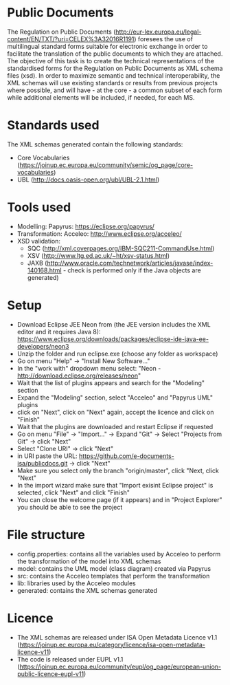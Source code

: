 # Public Documents
The Regulation on Public Documents (http://eur-lex.europa.eu/legal-content/EN/TXT/?uri=CELEX%3A32016R1191) foresees the use of multilingual standard forms suitable for electronic exchange in order to facilitate the translation of the public documents to which they are attached.
The objective of this task is to create the technical representations of the standardised forms for the Regulation on Public Documents as XML schema files (xsd).
In order to maximize semantic and technical interoperability, the XML schemas will use existing standards or results from previous projects where possible, and will have - at the core - a common subset of each form while additional elements will be included, if needed, for each MS.
# Standards used
The XML schemas generated contain the following standards: 
* Core Vocabularies (https://joinup.ec.europa.eu/community/semic/og_page/core-vocabularies)
* UBL (http://docs.oasis-open.org/ubl/UBL-2.1.html) 

# Tools used
* Modelling: Papyrus: https://eclipse.org/papyrus/ 
* Transformation: Acceleo: http://www.eclipse.org/acceleo/
* XSD validation: 
	* SQC (http://xml.coverpages.org/IBM-SQC211-CommandUse.html)
	* XSV (http://www.ltg.ed.ac.uk/~ht/xsv-status.html)
	* JAXB (http://www.oracle.com/technetwork/articles/javase/index-140168.html - check is performed only if the Java objects are generated)

# Setup
* Download Eclipse JEE Neon from (the JEE version includes the XML editor and it requires Java 8): https://www.eclipse.org/downloads/packages/eclipse-ide-java-ee-developers/neon3
* Unzip the folder and run eclipse.exe (choose any folder as workspace)
* Go on menu "Help" -> "Install New Software..."
* In the "work with" dropdown menu select: "Neon - http://download.eclipse.org/releases/neon"
* Wait that the list of plugins appears and search for the "Modeling" section
* Expand the "Modeling" section, select "Acceleo" and "Papyrus UML" plugins
* click on "Next", click on "Next" again, accept the licence and click on "Finish"
* Wait that the plugins are downloaded and restart Eclipse if requested
* Go on menu "File" -> "Import..." -> Expand "Git" -> Select "Projects from Git" -> click "Next"
* Select "Clone URI" -> click "Next"
* in URI paste the URL: https://github.com/e-documents-isa/publicdocs.git -> click "Next"
* Make sure you select only the branch "origin/master", click "Next, click "Next"
* In the import wizard make sure that "Import exisint Eclipse project" is selected, click "Next" and click "Finish"
* You can close the welcome page (if it appears) and in "Project Explorer" you should be able to see the project






# File structure
* config.properties: contains all the variables used by Acceleo to perform the transformation of the model into XML schemas
* model: contains the UML model (class diagram) created via Papyrus
* src: contains the Acceleo templates that perform the transformation
* lib: libraries used by the Acceleo modules
* generated: contains the XML schemas generated

# Licence
* The XML schemas are released under ISA Open Metadata Licence v1.1 (https://joinup.ec.europa.eu/category/licence/isa-open-metadata-licence-v11)
* The code is released under EUPL v1.1 (https://joinup.ec.europa.eu/community/eupl/og_page/european-union-public-licence-eupl-v11)